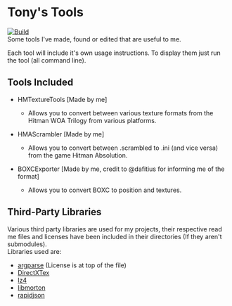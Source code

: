 # Tony's Tools
[![Build](https://github.com/AnthonyFuller/TonyTools/actions/workflows/build.yml/badge.svg)](https://github.com/AnthonyFuller/TonyTools/actions/workflows/build.yml)  
Some tools I've made, found or edited that are useful to me.

Each tool will include it's own usage instructions. To display them just run the tool (all command line).

## Tools Included
- HMTextureTools \[Made by me\]
    - Allows you to convert between various texture formats from the Hitman WOA Trilogy from various platforms.

- HMAScrambler \[Made by me\]
   - Allows you to convert between .scrambled to .ini (and vice versa) from the game Hitman Absolution.

- BOXCExporter \[Made by me, credit to @dafitius for informing me of the format\]
    - Allows you to convert BOXC to position and textures.

## Third-Party Libraries
Various third party libraries are used for my projects, their respective read me files and licenses have been included in their directories (If they aren't submodules).  
Libraries used are:
- [argparse](https://github.com/p-ranav/argparse) (License is at top of the file)
- [DirectXTex](https://github.com/microsoft/DirectXTex)
- [lz4](https://github.com/lz4/lz4/)
- [libmorton](https://github.com/Forceflow/libmorton/)
- [rapidjson](https://github.com/Tencent/rapidjson)
